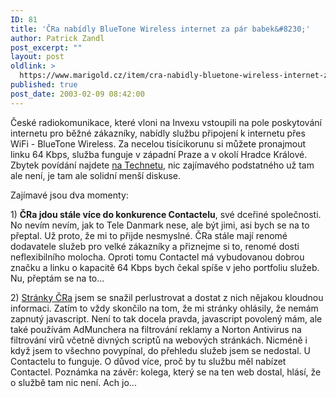 ```yaml
---
ID: 81
title: 'ČRa nabídly BlueTone Wireless internet za pár babek&#8230;'
author: Patrick Zandl
post_excerpt: ""
layout: post
oldlink: >
  https://www.marigold.cz/item/cra-nabidly-bluetone-wireless-internet-za-par-babek
published: true
post_date: 2003-02-09 08:42:00
---
```

<p>
České radiokomunikace, které vloni na Invexu vstoupili na pole poskytování internetu pro běžné zákazníky, nabídly službu připojení k internetu přes WiFi - BlueTone Wireless. Za necelou tisícikorunu si můžete pronajmout linku 64 Kbps, služba funguje v západní Praze a v okolí Hradce Králové. Zbytek povídání najdete <A href="http://www.technet.cz/zprava.html?zprava=20992" target=_blank>na Technetu</A>, nic zajímavého podstatného už tam ale není, je tam ale solidní menší diskuse. </p>

<p>
Zajímavé jsou dva momenty: </p>

<p>
1) <STRONG>ČRa jdou stále více do konkurence Contactelu</STRONG>, své dceřiné společnosti. No nevím nevím, jak to Tele Danmark nese, ale být jimi, asi bych se na to přeptal. Už proto, že mi to přijde nesmyslné. ČRa stále mají renomé dodavatele služeb pro velké zákazníky a přiznejme si to, renomé dosti neflexibilního molocha. Oproti tomu Contactel má vybudovanou dobrou značku a linku o kapacitě 64 Kbps bych čekal spíše v jeho portfoliu služeb. Nu, přeptám se na to...</p>

<p>
2) <A href="http://www.cra.cz/" target=_blank>Stránky ČRa</A> jsem se snažil perlustrovat a dostat z nich nějakou kloudnou informaci. Zatím to vždy skončilo na tom, že mi stránky ohlásily, že nemám zapnutý javascript. Není to tak docela pravda, javascript povolený mám, ale také používám AdMunchera na filtrování reklamy a Norton Antivirus na filtrování virů včetně divných scriptů na webových stránkách. Nicméně i když jsem to všechno povypínal, do přehledu služeb jsem se nedostal. U Contactelu to funguje. O důvod více, proč by tu službu měl nabízet Contactel. Poznámka na závěr: kolega, který se na ten web dostal, hlásí, že o službě tam nic není. Ach jo...</p>
